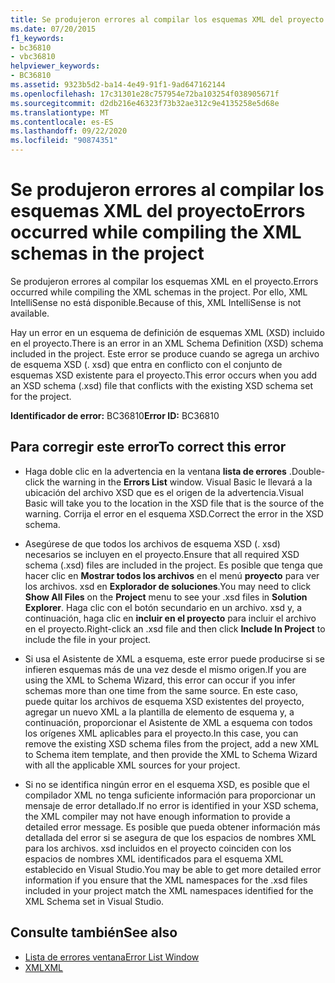 ```yaml
---
title: Se produjeron errores al compilar los esquemas XML del proyecto
ms.date: 07/20/2015
f1_keywords:
- bc36810
- vbc36810
helpviewer_keywords:
- BC36810
ms.assetid: 9323b5d2-ba14-4e49-91f1-9ad647162144
ms.openlocfilehash: 17c31301e28c757954e72ba103254f038905671f
ms.sourcegitcommit: d2db216e46323f73b32ae312c9e4135258e5d68e
ms.translationtype: MT
ms.contentlocale: es-ES
ms.lasthandoff: 09/22/2020
ms.locfileid: "90874351"
---
```

# <a name="errors-occurred-while-compiling-the-xml-schemas-in-the-project"></a><span data-ttu-id="8c8b2-102">Se produjeron errores al compilar los esquemas XML del proyecto</span><span class="sxs-lookup"><span data-stu-id="8c8b2-102">Errors occurred while compiling the XML schemas in the project</span></span>

<span data-ttu-id="8c8b2-103">Se produjeron errores al compilar los esquemas XML en el proyecto.</span><span class="sxs-lookup"><span data-stu-id="8c8b2-103">Errors occurred while compiling the XML schemas in the project.</span></span> <span data-ttu-id="8c8b2-104">Por ello, XML IntelliSense no está disponible.</span><span class="sxs-lookup"><span data-stu-id="8c8b2-104">Because of this, XML IntelliSense is not available.</span></span>  
  
 <span data-ttu-id="8c8b2-105">Hay un error en un esquema de definición de esquemas XML (XSD) incluido en el proyecto.</span><span class="sxs-lookup"><span data-stu-id="8c8b2-105">There is an error in an XML Schema Definition (XSD) schema included in the project.</span></span> <span data-ttu-id="8c8b2-106">Este error se produce cuando se agrega un archivo de esquema XSD (. xsd) que entra en conflicto con el conjunto de esquemas XSD existente para el proyecto.</span><span class="sxs-lookup"><span data-stu-id="8c8b2-106">This error occurs when you add an XSD schema (.xsd) file that conflicts with the existing XSD schema set for the project.</span></span>  
  
 <span data-ttu-id="8c8b2-107">**Identificador de error:** BC36810</span><span class="sxs-lookup"><span data-stu-id="8c8b2-107">**Error ID:** BC36810</span></span>  
  
## <a name="to-correct-this-error"></a><span data-ttu-id="8c8b2-108">Para corregir este error</span><span class="sxs-lookup"><span data-stu-id="8c8b2-108">To correct this error</span></span>  
  
- <span data-ttu-id="8c8b2-109">Haga doble clic en la advertencia en la ventana **lista de errores** .</span><span class="sxs-lookup"><span data-stu-id="8c8b2-109">Double-click the warning in the **Errors List** window.</span></span> <span data-ttu-id="8c8b2-110">Visual Basic le llevará a la ubicación del archivo XSD que es el origen de la advertencia.</span><span class="sxs-lookup"><span data-stu-id="8c8b2-110">Visual Basic will take you to the location in the XSD file that is the source of the warning.</span></span> <span data-ttu-id="8c8b2-111">Corrija el error en el esquema XSD.</span><span class="sxs-lookup"><span data-stu-id="8c8b2-111">Correct the error in the XSD schema.</span></span>  
  
- <span data-ttu-id="8c8b2-112">Asegúrese de que todos los archivos de esquema XSD (. xsd) necesarios se incluyen en el proyecto.</span><span class="sxs-lookup"><span data-stu-id="8c8b2-112">Ensure that all required XSD schema (.xsd) files are included in the project.</span></span> <span data-ttu-id="8c8b2-113">Es posible que tenga que hacer clic en **Mostrar todos los archivos** en el menú **proyecto** para ver los archivos. xsd en **Explorador de soluciones**.</span><span class="sxs-lookup"><span data-stu-id="8c8b2-113">You may need to click **Show All Files** on the **Project** menu to see your .xsd files in **Solution Explorer**.</span></span> <span data-ttu-id="8c8b2-114">Haga clic con el botón secundario en un archivo. xsd y, a continuación, haga clic en **incluir en el proyecto** para incluir el archivo en el proyecto.</span><span class="sxs-lookup"><span data-stu-id="8c8b2-114">Right-click an .xsd file and then click **Include In Project** to include the file in your project.</span></span>  
  
- <span data-ttu-id="8c8b2-115">Si usa el Asistente de XML a esquema, este error puede producirse si se infieren esquemas más de una vez desde el mismo origen.</span><span class="sxs-lookup"><span data-stu-id="8c8b2-115">If you are using the XML to Schema Wizard, this error can occur if you infer schemas more than one time from the same source.</span></span> <span data-ttu-id="8c8b2-116">En este caso, puede quitar los archivos de esquema XSD existentes del proyecto, agregar un nuevo XML a la plantilla de elemento de esquema y, a continuación, proporcionar el Asistente de XML a esquema con todos los orígenes XML aplicables para el proyecto.</span><span class="sxs-lookup"><span data-stu-id="8c8b2-116">In this case, you can remove the existing XSD schema files from the project, add a new XML to Schema item template, and then provide the XML to Schema Wizard with all the applicable XML sources for your project.</span></span>  
  
- <span data-ttu-id="8c8b2-117">Si no se identifica ningún error en el esquema XSD, es posible que el compilador XML no tenga suficiente información para proporcionar un mensaje de error detallado.</span><span class="sxs-lookup"><span data-stu-id="8c8b2-117">If no error is identified in your XSD schema, the XML compiler may not have enough information to provide a detailed error message.</span></span> <span data-ttu-id="8c8b2-118">Es posible que pueda obtener información más detallada del error si se asegura de que los espacios de nombres XML para los archivos. xsd incluidos en el proyecto coinciden con los espacios de nombres XML identificados para el esquema XML establecido en Visual Studio.</span><span class="sxs-lookup"><span data-stu-id="8c8b2-118">You may be able to get more detailed error information if you ensure that the XML namespaces for the .xsd files included in your project match the XML namespaces identified for the XML Schema set in Visual Studio.</span></span>  
  
## <a name="see-also"></a><span data-ttu-id="8c8b2-119">Consulte también</span><span class="sxs-lookup"><span data-stu-id="8c8b2-119">See also</span></span>

- [<span data-ttu-id="8c8b2-120">Lista de errores ventana</span><span class="sxs-lookup"><span data-stu-id="8c8b2-120">Error List Window</span></span>](/visualstudio/ide/reference/error-list-window)
- [<span data-ttu-id="8c8b2-121">XML</span><span class="sxs-lookup"><span data-stu-id="8c8b2-121">XML</span></span>](../../programming-guide/language-features/xml/index.md)
